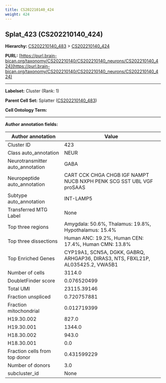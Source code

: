 ```yaml
---
title: CS202210140_424
weight: 424
---
```

## Splat_423 (CS202210140_424)
<b>Hierarchy: </b>
[CS202210140_483](../CS202210140_483) >
[CS202210140_424](../CS202210140_424)

**PURL:** [https://purl.brain-bican.org/taxonomy/CS202210140/CS202210140_neurons/CS202210140_424](https://purl.brain-bican.org/taxonomy/CS202210140/CS202210140_neurons/CS202210140_424)

---


**Labelset:** Cluster (Rank: 1)

**Parent Cell Set:** Splatter ([CS202210140_483](../CS202210140_483))



**Cell Ontology Term:** 

[MARKER GENES.]: #


---

[TRANSFERRED ANNOTATIONS.]: #


[AUTHOR ANNOTATION FIELDS.]: #


**Author annotation fields:**

| Author annotation | Value |
|-------------------|-------|
|Cluster ID|423|
|Class auto_annotation|NEUR|
|Neurotransmitter auto_annotation|GABA|
|Neuropeptide auto_annotation|CART CCK CHGA CHGB IGF NAMPT NUCB NXPH PENK SCG SST UBL VGF proSAAS|
|Subtype auto_annotation|INT-LAMP5|
|Transferred MTG Label|None|
|Top three regions|Amygdala: 50.6%, Thalamus: 19.8%, Hypothalamus: 15.4%|
|Top three dissections|Human ANC: 19.2%, Human CEN: 17.4%, Human CMN: 13.8%|
|Top Enriched Genes|CYP19A1, SCN5A, DGKK, GABRQ, ARHGAP36, DIRAS3, NTS, FBXL21P, AL035425.2, VWA5B1|
|Number of cells|3114.0|
|DoubletFinder score|0.076520499|
|Total UMI|23115.39146|
|Fraction unspliced|0.720757881|
|Fraction mitochondrial|0.012719399|
|H19.30.002|827.0|
|H19.30.001|1344.0|
|H18.30.002|943.0|
|H18.30.001|0.0|
|Fraction cells from top donor|0.431599229|
|Number of donors|3.0|
|subcluster_id|None|
